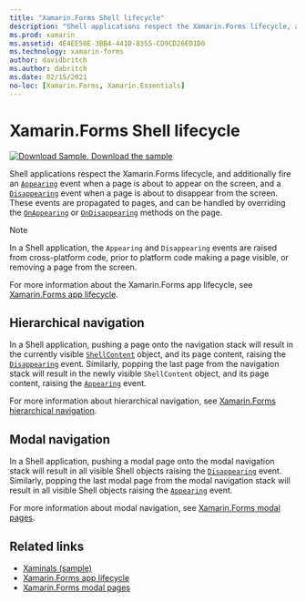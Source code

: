 ```yaml
---
title: "Xamarin.Forms Shell lifecycle"
description: "Shell applications respect the Xamarin.Forms lifecycle, and additionally fire an Appearing event when a page is about to appear on the screen, and a Disappearing event when a page is about to disappear from the screen."
ms.prod: xamarin
ms.assetid: 4E4EE50E-3BB4-441D-8355-CD9CD26ED1D0
ms.technology: xamarin-forms
author: davidbritch
ms.author: dabritch
ms.date: 02/15/2021
no-loc: [Xamarin.Forms, Xamarin.Essentials]
---
```


# Xamarin.Forms Shell lifecycle

[![Download Sample.](~/media/shared/download.png) Download the sample](/samples/xamarin/xamarin-forms-samples/userinterface-xaminals/)

Shell applications respect the Xamarin.Forms lifecycle, and additionally fire an [`Appearing`](xref:Xamarin.Forms.BaseShellItem.Appearing) event when a page is about to appear on the screen, and a [`Disappearing`](xref:Xamarin.Forms.BaseShellItem.Disappearing) event when a page is about to disappear from the screen. These events are propagated to pages, and can be handled by overriding the [`OnAppearing`](xref:Xamarin.Forms.Page.OnAppearing) or [`OnDisappearing`](xref:Xamarin.Forms.Page.OnDisappearing) methods on the page.

> [!NOTE]
> In a Shell application, the `Appearing` and `Disappearing` events are raised from cross-platform code, prior to platform code making a page visible, or removing a page from the screen.

For more information about the Xamarin.Forms app lifecycle, see [Xamarin.Forms app lifecycle](~/xamarin-forms/app-fundamentals/app-lifecycle.md).

## Hierarchical navigation

In a Shell application, pushing a page onto the navigation stack will result in the currently visible [`ShellContent`](xref:Xamarin.Forms.ShellContent) object, and its page content, raising the [`Disappearing`](xref:Xamarin.Forms.BaseShellItem.Disappearing) event. Similarly, popping the last page from the navigation stack will result in the newly visible `ShellContent` object, and its page content, raising the  [`Appearing`](xref:Xamarin.Forms.BaseShellItem.Appearing) event.

For more information about hierarchical navigation, see [Xamarin.Forms hierarchical navigation](~/xamarin-forms/app-fundamentals/navigation/hierarchical.md).

## Modal navigation

In a Shell application, pushing a modal page onto the modal navigation stack will result in all visible Shell objects raising the [`Disappearing`](xref:Xamarin.Forms.BaseShellItem.Disappearing) event. Similarly, popping the last modal page from the modal navigation stack will result in all visible Shell objects raising the [`Appearing`](xref:Xamarin.Forms.BaseShellItem.Appearing) event.

For more information about modal navigation, see [Xamarin.Forms modal pages](~/xamarin-forms/app-fundamentals/navigation/modal.md).

## Related links

- [Xaminals (sample)](/samples/xamarin/xamarin-forms-samples/userinterface-xaminals/)
- [Xamarin.Forms app lifecycle](~/xamarin-forms/app-fundamentals/app-lifecycle.md)
- [Xamarin.Forms modal pages](~/xamarin-forms/app-fundamentals/navigation/modal.md)
